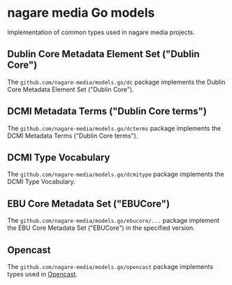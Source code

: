 # nagare media Go models

Implementation of common types used in nagare media projects.

## Dublin Core Metadata Element Set ("Dublin Core")

The `github.com/nagare-media/models.go/dc` package implements the Dublin Core Metadata Element Set ("Dublin Core").

## DCMI Metadata Terms ("Dublin Core terms")

The `github.com/nagare-media/models.go/dcterms` package implements the DCMI Metadata Terms ("Dublin Core terms").

## DCMI Type Vocabulary

The `github.com/nagare-media/models.go/dcmitype` package implements the DCMI Type Vocabulary.

## EBU Core Metadata Set ("EBUCore")

The `github.com/nagare-media/models.go/ebucore/...` package implement the EBU Core Metadata Set ("EBUCore") in the
specified version.

## Opencast

The `github.com/nagare-media/models.go/opencast` package implements types used in [Opencast](https://opencast.org/).
